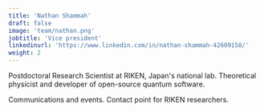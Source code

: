 ```yaml
---
title: 'Nathan Shammah'
draft: false
image: 'team/nathan.png'
jobtitle: 'Vice president'
linkedinurl: 'https://www.linkedin.com/in/nathan-shammah-42609158/'
weight: 2
---
```


Postdoctoral Research Scientist at RIKEN, Japan's national lab. Theoretical physicist and developer of open-source quantum software.

Communications and events. Contact point for RIKEN researchers.